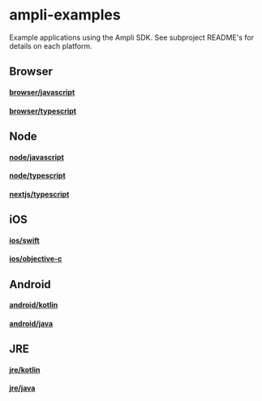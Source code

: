 # ampli-examples
Example applications using the Ampli SDK. 
See subproject README's for details on each platform.

## Browser
#### [browser/javascript](browser/javascript/react-app)
#### [browser/typescript](browser/typescript/react-app)

## Node
#### [node/javascript](node/javascript)
#### [node/typescript](node/typescript)
#### [nextjs/typescript](node/nextjs/ampli-app)

## iOS
####  [ios/swift](ios/swift/AmpliSwiftSampleApp)
####  [ios/objective-c](ios/objective-c/AmpliObjectiveCSampleApp)

## Android
#### [android/kotlin](android/kotlin/AmpliApp)
#### [android/java](android/java/AmpliApp)

## JRE
#### [jre/kotlin](jre/kotlin/AmpliApp)
#### [jre/java](jre/java/AmpliApp)
